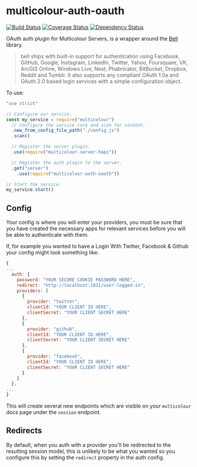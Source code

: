# multicolour-auth-oauth

[![Build Status](https://travis-ci.org/Multicolour/multicolour-auth-hapi-oauth.svg?branch=master)](https://travis-ci.org/Multicolour/multicolour-auth-hapi-oauth)
[![Coverage Status](https://coveralls.io/repos/github/Multicolour/multicolour-auth-hapi-oauth/badge.svg?branch=master)](https://coveralls.io/github/Multicolour/multicolour-auth-hapi-oauth?branch=master)
[![Dependency Status](https://david-dm.org/Multicolour/multicolour-auth-hapi-oauth.svg)](https://david-dm.org/Multicolour/multicolour-auth-hapi-oauth)

OAuth auth plugin for Multicolour Servers, is a wrapper around the [Bell][bell] library.

> bell ships with built-in support for authentication using Facebook, GitHub, Google, Instagram, LinkedIn, Twitter, Yahoo, Foursquare, VK, ArcGIS Online, Windows Live, Nest, Phabricator, BitBucket, Dropbox, Reddit and Tumblr. It also supports any compliant OAuth 1.0a and OAuth 2.0 based login services with a simple configuration object.

To use:

```js
"use strict"

// Configure our service.
const my_service = require("multicolour")
  // Configure the service core and scan for content.
  .new_from_config_file_path("./config.js")
  .scan()

  // Register the server plugin.
  .use(require("multicolour-server-hapi"))

  // Register the auth plugin to the server.
  .get("server")
    .use(require("multicolour-auth-oauth"))

// Start the service.
my_service.start()

```

## Config

Your config is where you will enter your providers, you must be sure that you have created the necessary apps for relevant services before you will be able to authenticate with them.

If, for example you wanted to have a Login With Twitter, Facebook & Github your config might look something like:

```js
{
...
  auth: {
    password: "YOUR SECURE COOKIE PASSWORD HERE",
    redirect: "http://localhost:1811/user-logged-in",
    providers: [
      {
        provider: "twitter",
        clientId: "YOUR CLIENT ID HERE",
        clientSecret: "YOUR CLIENT SECRET HERE"
      },
      {
        provider: "github",
        clientId: "YOUR CLIENT ID HERE",
        clientSecret: "YOUR CLIENT SECRET HERE"
      },
      {
        provider: "facebook",
        clientId: "YOUR CLIENT ID HERE",
        clientSecret: "YOUR CLIENT SECRET HERE"
      }
    ]
  },
...
}

```

This will create several new endpoints which are visible on your `multicolour` docs page under the `session` endpoint.

## Redirects

By default, when you auth with a provider you'll be redirected to the resulting session model, this is unlikely to be what you wanted so you configure this by setting the `redirect` property in the auth config.

[bell]: https://github.com/hapijs/bell
